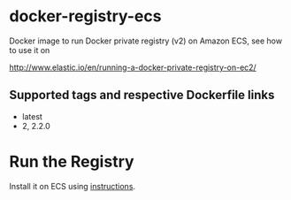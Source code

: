 # docker-registry-ecs

Docker image to run Docker private registry (v2) on Amazon ECS, see how to use it on

http://www.elastic.io/en/running-a-docker-private-registry-on-ec2/

## Supported tags and respective Dockerfile links

 * latest
 * 2, 2.2.0

# Run the Registry

Install it on ECS using [instructions](http://www.elastic.io/en/running-a-docker-private-registry-on-ec2/).
